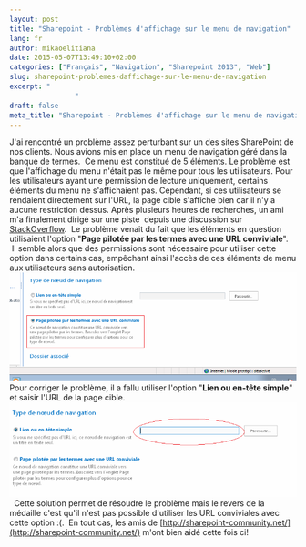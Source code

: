 ```yaml
---
layout: post
title: "Sharepoint - Problèmes d'affichage sur le menu de navigation"
lang: fr
author: mikaoelitiana
date: 2015-05-07T13:49:10+02:00
categories: ["Français", "Navigation", "Sharepoint 2013", "Web"]
slug: sharepoint-problemes-daffichage-sur-le-menu-de-navigation
excerpt: "
				"
draft: false
meta_title: "Sharepoint - Problèmes d'affichage sur le menu de navigation"
---
```


J'ai rencontré un problème assez perturbant sur un des sites SharePoint de nos clients. Nous avions mis en place un menu de navigation géré dans la banque de termes.  Ce menu est constitué de 5 éléments. Le problème est que l'affichage du menu n'était pas le même pour tous les utilisateurs. Pour les utilisateurs ayant une permission de lecture uniquement, certains éléments du menu ne s'affichaient pas. Cependant, si ces utilisateurs se rendaient directement sur l'URL, la page cible s'affiche bien car il n'y a aucune restriction dessus. Après plusieurs heures de recherches, un ami m'a finalement dirigé sur une piste  depuis une discussion sur [StackOverflow](http://sharepoint.stackexchange.com/questions/75636/permissions-and-managed-metadata-in-navigation#).  Le problème venait du fait que les éléments en question utilisaient l'option "**Page pilotée par les termes avec une URL conviviale**".  Il semble alors que des permissions sont nécessaire pour utiliser cette option dans certains cas, empêchant ainsi l'accès de ces éléments de menu aux utilisateurs sans autorisation. [![nav1](./nav1.png)](./nav1.png) Pour corriger le problème, il a fallu utiliser l'option "**Lien ou en-tête simple**" et saisir l'URL de la page cible. [![nav2](./nav2.png)](./nav2.png)   Cette solution permet de résoudre le problème mais le revers de la médaille c'est qu'il n'est pas possible d'utiliser les URL conviviales avec cette option :(.  En tout cas, les amis de [http://sharepoint-community.net/](http://sharepoint-community.net/) m'ont bien aidé cette fois ci!